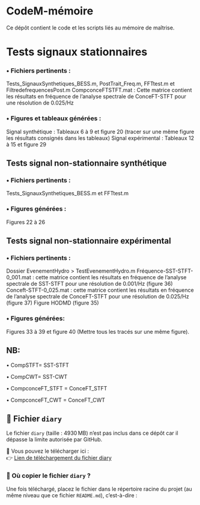 # CodeM-mémoire

Ce dépôt contient le code et les scripts liés au mémoire de maîtrise.


# Tests signaux stationnaires

### •	Fichiers pertinents :

Tests_SignauxSynthetiques_BESS.m, PostTrait_Freq.m, FFTtest.m et FiltredefrequencesPost.m
CompconceFTSTFT.mat : Cette matrice contient les résultats en fréquence de l’analyse spectrale de ConceFT-STFT pour une résolution de 0.025/Hz

### •	Figures et tableaux générées : 

Signal synthétique : Tableaux 6 à 9 et figure 20 (tracer sur une même figure les résultats consignés dans les tableaux)
Signal expérimental : Tableaux 12 à 15 et figure 29


## Tests signal non-stationnaire synthétique

### •	Fichiers pertinents : 
Tests_SignauxSynthetiques_BESS.m et FFTtest.m

### •	Figures générées : 
Figures 22 à 26



## Tests signal non-stationnaire expérimental

### •	Fichiers pertinents : 
Dossier EvenementHydro > TestEvenementHydro.m
Fréquence-SST-STFT-0_001.mat : cette matrice contient les résultats en fréquence de l’analyse spectrale de SST-STFT pour une résolution de 0.001/Hz (figure 36)
Conceft-STFT-0_025.mat : cette matrice contient les résultats en fréquence de l’analyse spectrale de ConceFT-STFT pour une résolution de 0.025/Hz (figure 37)
Figure HODMD (figure 35)

### •	Figures générées: 
Figures 33 à 39 et figure 40 (Mettre tous les tracés sur une même figure).


## NB:

•	 CompSTFT= SST-STFT

•	CompCWT= SST-CWT

•	CompconceFT_STFT = ConceFT_STFT

•	CompconceFT_CWT = ConceFT_CWT


## 📁 Fichier `diary`

Le fichier `diary` (taille : 4930 MB) n’est pas inclus dans ce dépôt car il dépasse la limite autorisée par GitHub.

🔗 Vous pouvez le télécharger ici :  
👉 [Lien de téléchargement du fichier diary](https://drive.google.com/file/d/1zp2808H9ffzS9xTIB1QqzScO6oZBa-iB/view?usp=drive_link)

### 📌 Où copier le fichier `diary` ?

Une fois téléchargé, placez le fichier dans le répertoire racine du projet (au même niveau que ce fichier `README.md`), c’est-à-dire :

